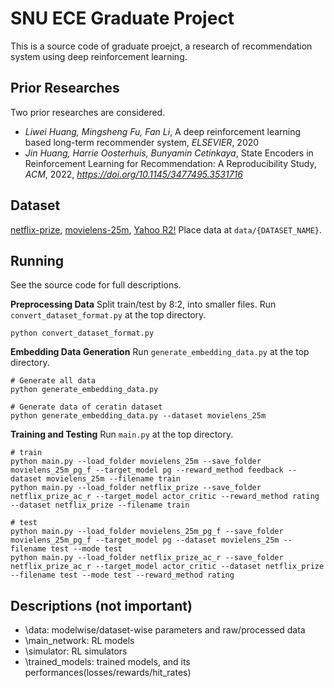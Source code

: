 # SNU ECE Graduate Project

This is a source code of graduate proejct, a research of recommendation system using deep reinforcement learning.


## Prior Researches
Two prior researches are considered.
- _Liwei Huang, Mingsheng Fu, Fan Li_, A deep reinforcement learning based long-term recommender system, _ELSEVIER_, 2020
- _Jin Huang, Harrie Oosterhuis, Bunyamin Cetinkaya_, State Encoders in Reinforcement Learning for Recommendation: A Reproducibility Study, _ACM_, 2022, _https://doi.org/10.1145/3477495.3531716_


## Dataset
[netflix-prize](https://www.kaggle.com/datasets/netflix-inc/netflix-prize-data?resource=download), [movielens-25m](https://grouplens.org/datasets/movielens/25m/), [Yahoo R2!](https://webscope.sandbox.yahoo.com/catalog.php?datatype=i&did=67)
Place data at `data/{DATASET_NAME}`.


## Running
See the source code for full descriptions.

__Preprocessing Data__
Split train/test by 8:2, into smaller files.
Run `convert_dataset_format.py` at the top directory.
```
python convert_dataset_format.py
```


__Embedding Data Generation__
Run `generate_embedding_data.py` at the top directory.
```
# Generate all data
python generate_embedding_data.py

# Generate data of ceratin dataset
python generate_embedding_data.py --dataset movielens_25m 
```


__Training and Testing__
Run `main.py` at the top directory.
```
# train
python main.py --load_folder movielens_25m --save_folder movielens_25m_pg_f --target_model pg --reward_method feedback --dataset movielens_25m --filename train
python main.py --load_folder netflix_prize --save_folder netflix_prize_ac_r --target_model actor_critic --reward_method rating --dataset netflix_prize --filename train

# test
python main.py --load_folder movielens_25m_pg_f --save_folder movielens_25m_pg_f --target_model pg --dataset movielens_25m --filename test --mode test
python main.py --load_folder netflix_prize_ac_r --save_folder netflix_prize_ac_r --target_model actor_critic --dataset netflix_prize --filename test --mode test --reward_method rating
```


## Descriptions (not important)
- \data: modelwise/dataset-wise parameters and raw/processed data
- \main_network: RL models
- \simulator: RL simulators
- \trained_models: trained models, and its performances(losses/rewards/hit_rates)
